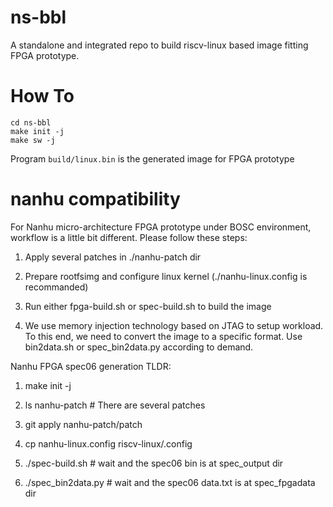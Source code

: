 # ns-bbl

A standalone and integrated repo to build riscv-linux based image fitting FPGA prototype.

# How To

```
cd ns-bbl
make init -j
make sw -j
```

Program `build/linux.bin` is the generated image for FPGA prototype

# nanhu compatibility

For Nanhu micro-architecture FPGA prototype under BOSC environment, workflow is a little bit different. Please follow these steps:

1. Apply several patches in ./nanhu-patch dir

2. Prepare rootfsimg and configure linux kernel (./nanhu-linux.config is recommanded)

3. Run either fpga-build.sh or spec-build.sh to build the image

4. We use memory injection technology based on JTAG to setup workload. To this end, we need to convert the image to a specific format. Use bin2data.sh or spec_bin2data.py according to demand.


Nanhu FPGA spec06 generation TLDR:

1. make init -j

2. ls nanhu-patch # There are several patches

3. git apply nanhu-patch/patch

4. cp nanhu-linux.config riscv-linux/.config

5. ./spec-build.sh # wait and the spec06 bin is at spec_output dir

6. ./spec_bin2data.py # wait and the spec06 data.txt is at spec_fpgadata dir
